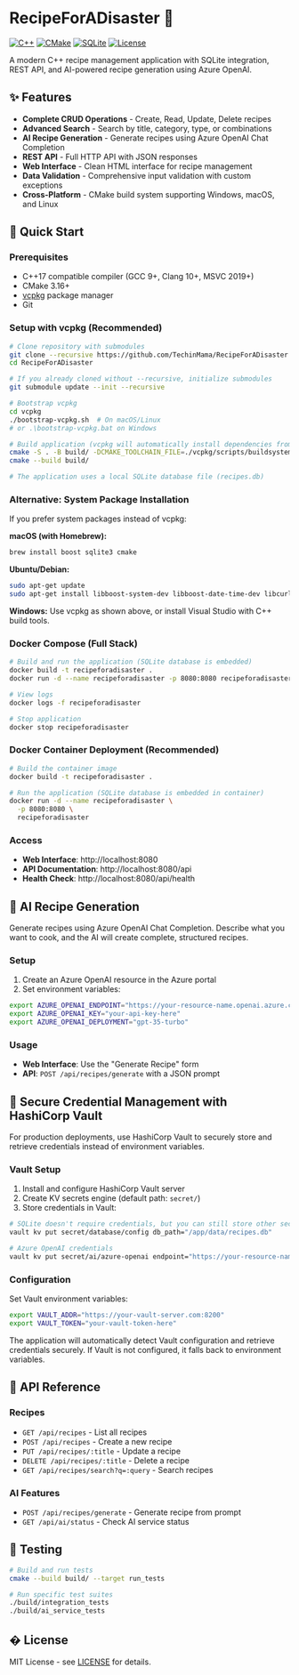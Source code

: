# RecipeForADisaster 🍳

[![C++](https://img.shields.io/badge/C%2B%2B-17-blue.svg)](https://isocpp.org/)
[![CMake](https://img.shields.io/badge/CMake-3.16+-blue.svg)](https://cmake.org/)
[![SQLite](https://img.shields.io/badge/SQLite-3.x-green.svg)](https://www.sqlite.org/)
[![License](https://img.shields.io/badge/License-MIT-yellow.svg)](LICENSE)

A modern C++ recipe management application with SQLite integration, REST API, and AI-powered recipe generation using Azure OpenAI.

## ✨ Features

- **Complete CRUD Operations** - Create, Read, Update, Delete recipes
- **Advanced Search** - Search by title, category, type, or combinations
- **AI Recipe Generation** - Generate recipes using Azure OpenAI Chat Completion
- **REST API** - Full HTTP API with JSON responses
- **Web Interface** - Clean HTML interface for recipe management
- **Data Validation** - Comprehensive input validation with custom exceptions
- **Cross-Platform** - CMake build system supporting Windows, macOS, and Linux

## 🚀 Quick Start

### Prerequisites
- C++17 compatible compiler (GCC 9+, Clang 10+, MSVC 2019+)
- CMake 3.16+
- [vcpkg](https://github.com/microsoft/vcpkg) package manager
- Git

### Setup with vcpkg (Recommended)
```bash
# Clone repository with submodules
git clone --recursive https://github.com/TechinMama/RecipeForADisaster.git
cd RecipeForADisaster

# If you already cloned without --recursive, initialize submodules
git submodule update --init --recursive

# Bootstrap vcpkg
cd vcpkg
./bootstrap-vcpkg.sh  # On macOS/Linux
# or .\bootstrap-vcpkg.bat on Windows

# Build application (vcpkg will automatically install dependencies from vcpkg.json)
cmake -S . -B build/ -DCMAKE_TOOLCHAIN_FILE=./vcpkg/scripts/buildsystems/vcpkg.cmake
cmake --build build/

# The application uses a local SQLite database file (recipes.db)
```

### Alternative: System Package Installation
If you prefer system packages instead of vcpkg:

**macOS (with Homebrew):**
```bash
brew install boost sqlite3 cmake
```

**Ubuntu/Debian:**
```bash
sudo apt-get update
sudo apt-get install libboost-system-dev libboost-date-time-dev libcurl4-openssl-dev libssl-dev libsqlite3-dev cmake
```

**Windows:**
Use vcpkg as shown above, or install Visual Studio with C++ build tools.

### Docker Compose (Full Stack)
```bash
# Build and run the application (SQLite database is embedded)
docker build -t recipeforadisaster .
docker run -d --name recipeforadisaster -p 8080:8080 recipeforadisaster

# View logs
docker logs -f recipeforadisaster

# Stop application
docker stop recipeforadisaster
```

### Docker Container Deployment (Recommended)
```bash
# Build the container image
docker build -t recipeforadisaster .

# Run the application (SQLite database is embedded in container)
docker run -d --name recipeforadisaster \
  -p 8080:8080 \
  recipeforadisaster
```

### Access
- **Web Interface**: http://localhost:8080
- **API Documentation**: http://localhost:8080/api
- **Health Check**: http://localhost:8080/api/health

## 🤖 AI Recipe Generation

Generate recipes using Azure OpenAI Chat Completion. Describe what you want to cook, and the AI will create complete, structured recipes.

### Setup
1. Create an Azure OpenAI resource in the Azure portal
2. Set environment variables:
```bash
export AZURE_OPENAI_ENDPOINT="https://your-resource-name.openai.azure.com/"
export AZURE_OPENAI_KEY="your-api-key-here"
export AZURE_OPENAI_DEPLOYMENT="gpt-35-turbo"
```

### Usage
- **Web Interface**: Use the "Generate Recipe" form
- **API**: `POST /api/recipes/generate` with a JSON prompt

## 🔐 Secure Credential Management with HashiCorp Vault

For production deployments, use HashiCorp Vault to securely store and retrieve credentials instead of environment variables.

### Vault Setup
1. Install and configure HashiCorp Vault server
2. Create KV secrets engine (default path: `secret/`)
3. Store credentials in Vault:

```bash
# SQLite doesn't require credentials, but you can still store other secrets
vault kv put secret/database/config db_path="/app/data/recipes.db"

# Azure OpenAI credentials
vault kv put secret/ai/azure-openai endpoint="https://your-resource-name.openai.azure.com/" api_key="your-api-key-here" deployment_name="gpt-35-turbo"
```

### Configuration
Set Vault environment variables:
```bash
export VAULT_ADDR="https://your-vault-server.com:8200"
export VAULT_TOKEN="your-vault-token-here"
```

The application will automatically detect Vault configuration and retrieve credentials securely. If Vault is not configured, it falls back to environment variables.

## 📡 API Reference

### Recipes
- `GET /api/recipes` - List all recipes
- `POST /api/recipes` - Create a new recipe
- `PUT /api/recipes/:title` - Update a recipe
- `DELETE /api/recipes/:title` - Delete a recipe
- `GET /api/recipes/search?q=:query` - Search recipes

### AI Features
- `POST /api/recipes/generate` - Generate recipe from prompt
- `GET /api/ai/status` - Check AI service status

## 🧪 Testing

```bash
# Build and run tests
cmake --build build/ --target run_tests

# Run specific test suites
./build/integration_tests
./build/ai_service_tests
```

## � License

MIT License - see [LICENSE](LICENSE) for details.
